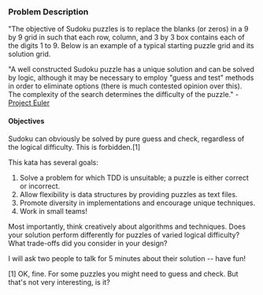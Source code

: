 ### Problem Description

"The objective of Sudoku puzzles is to replace the blanks (or zeros) in a 9 by 9 grid in such that each row, column, and 3 by 3 box contains each of the digits 1 to 9. Below is an example of a typical starting puzzle grid and its solution grid.

"A well constructed Sudoku puzzle has a unique solution and can be solved by logic, although it may be necessary to employ "guess and test" methods in order to eliminate options (there is much contested opinion over this). The complexity of the search determines the difficulty of the puzzle." - <a href="http://projecteuler.net/index.php?section=problems&id=96">Project Euler</a>

#### Objectives

Sudoku can obviously be solved by pure guess and check, regardless of the logical difficulty. This is forbidden.[1]

This kata has several goals:
1) Solve a problem for which TDD is unsuitable; a puzzle is either correct or incorrect.
2) Allow flexibility is data structures by providing puzzles as text files.
3) Promote diversity in implementations and encourage unique techniques.
4) Work in small teams!

Most importantly, think creatively about algorithms and techniques. Does your solution perform differently for puzzles of varied logical difficulty? What trade-offs did you consider in your design?

I will ask two people to talk for 5 minutes about their solution -- have fun!

[1] OK, fine. For some puzzles you might need to guess and check. But that's not very interesting, is it?